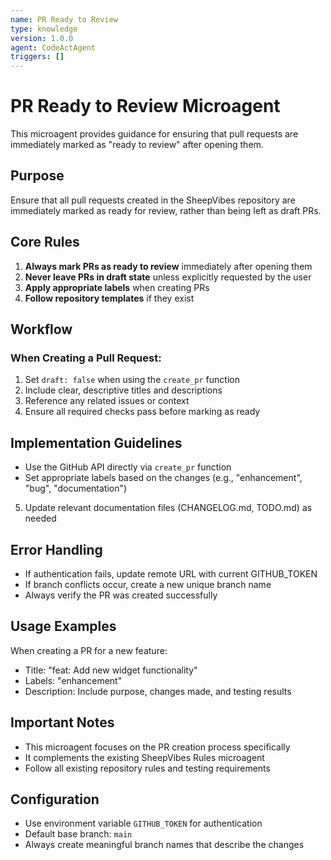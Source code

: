 ```yaml
---
name: PR Ready to Review
type: knowledge
version: 1.0.0
agent: CodeActAgent
triggers: []
---
```


# PR Ready to Review Microagent

This microagent provides guidance for ensuring that pull requests are immediately marked as "ready to review" after opening them.

## Purpose

Ensure that all pull requests created in the SheepVibes repository are immediately marked as ready for review, rather than being left as draft PRs.

## Core Rules

1. **Always mark PRs as ready to review** immediately after opening them
2. **Never leave PRs in draft state** unless explicitly requested by the user
3. **Apply appropriate labels** when creating PRs
4. **Follow repository templates** if they exist

## Workflow

### When Creating a Pull Request:
1. Set `draft: false` when using the `create_pr` function
2. Include clear, descriptive titles and descriptions
3. Reference any related issues or context
4. Ensure all required checks pass before marking as ready

## Implementation Guidelines

- Use the GitHub API directly via `create_pr` function
- Set appropriate labels based on the changes (e.g., "enhancement", "bug", "documentation")
5. Update relevant documentation files (CHANGELOG.md, TODO.md) as needed

## Error Handling

- If authentication fails, update remote URL with current GITHUB_TOKEN
- If branch conflicts occur, create a new unique branch name
- Always verify the PR was created successfully

## Usage Examples

When creating a PR for a new feature:
- Title: "feat: Add new widget functionality"
- Labels: "enhancement"
- Description: Include purpose, changes made, and testing results

## Important Notes

- This microagent focuses on the PR creation process specifically
- It complements the existing SheepVibes Rules microagent
- Follow all existing repository rules and testing requirements

## Configuration

- Use environment variable `GITHUB_TOKEN` for authentication
- Default base branch: `main`
- Always create meaningful branch names that describe the changes
